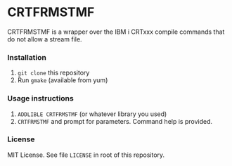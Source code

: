 # CRTFRMSTMF

CRTFRMSTMF is a wrapper over the IBM i CRTxxx compile commands that do not allow a stream file.

### Installation 

1. `git clone` this repository
2. Run `gmake` (available from yum)

### Usage instructions

1. `ADDLIBLE CRTFRMSTMF` (or whatever library you used)
2. `CRTFRMSTMF` and prompt for parameters.  Command help is provided. 

### License

MIT License. See file `LICENSE` in root of this repository.

